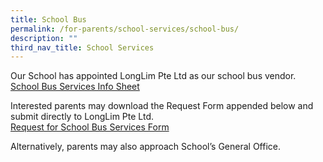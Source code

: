 ```yaml
---
title: School Bus
permalink: /for-parents/school-services/school-bus/
description: ""
third_nav_title: School Services
---
```

Our School has appointed LongLim Pte Ltd as our school bus vendor. <br>
[School Bus Services Info Sheet](/files/School%20Bus%20Service%20Info%20Sheet.pdf)  

  

Interested parents may download the Request Form appended below and submit directly to LongLim Pte Ltd. <br>
[Request for School Bus Services Form](/files/Request%20for%20School%20Bus%20Service%20Form.pdf)

  

Alternatively, parents may also approach School’s General Office.